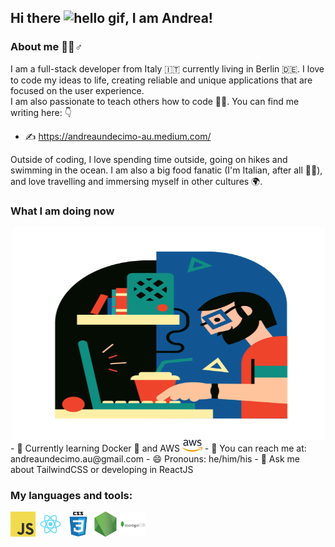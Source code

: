 ## Hi there ![hello gif](https://im6.ezgif.com/tmp/ezgif-6-56f994e76012.gif),  I am Andrea!

### About me 🙋‍♂️♂️

I am a full-stack developer from Italy 🇮🇹 currently living in Berlin 🇩🇪. I love to code my ideas to life, creating reliable and unique applications that are focused on the user experience. 
<br/>I am also passionate to teach others how to code 👨‍🏫. You can find me writing here: 👇
 -  ✍️ https://andreaundecimo-au.medium.com/ 

Outside of coding, I love spending time outside, going on hikes and swimming in the ocean. I am also a big food fanatic (I'm Italian, after all 🤷‍♂️), and love travelling and immersing myself in other cultures 🌍.

### What I am doing now
<img alt="illustration of web developer with laptop" src="./assets/polar-14.svg" style="max-width:100%;" width="500" height="340" align="right">
- 🌱 Currently learning Docker 🐳 and AWS  <img src="./th.jpg" width="32">
- 📮 You can reach me at: andreaundecimo.au@gmail.com
- 😄 Pronouns: he/him/his
- 💬 Ask me about TailwindCSS or developing in ReactJS

### My languages and tools: <br/>
<code><img height="40" alt="Javascript" src="https://raw.githubusercontent.com/github/explore/80688e429a7d4ef2fca1e82350fe8e3517d3494d/topics/javascript/javascript.png"></code>
<code><img height="40" alt="ReactJs" src="https://raw.githubusercontent.com/github/explore/80688e429a7d4ef2fca1e82350fe8e3517d3494d/topics/react/react.png"></code>
<code><img height="40" alt="Css" src="https://raw.githubusercontent.com/github/explore/80688e429a7d4ef2fca1e82350fe8e3517d3494d/topics/css/css.png"></code>
<code><img height="40" alt="NodeJs" src="https://raw.githubusercontent.com/github/explore/80688e429a7d4ef2fca1e82350fe8e3517d3494d/topics/nodejs/nodejs.png"></code>
<code><img height="40" alt="MongoDB" src="https://raw.githubusercontent.com/github/explore/80688e429a7d4ef2fca1e82350fe8e3517d3494d/topics/mongodb/mongodb.png"></code>

